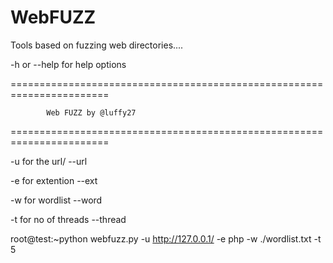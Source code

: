 # WebFUZZ

Tools based on fuzzing web directories....


-h or --help for help options

=======================================================================


			Web FUZZ by @luffy27

=======================================================================

-u for the url/ --url

-e for extention --ext

-w for wordlist --word

-t for no of threads --thread

root@test:~python webfuzz.py -u http://127.0.0.1/ -e php -w ./wordlist.txt -t 5

